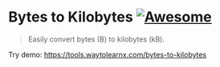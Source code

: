 # Bytes to Kilobytes [![Awesome](https://cdn.rawgit.com/sindresorhus/awesome/d7305f38d29fed78fa85652e3a63e154dd8e8829/media/badge.svg)](https://github.com/sindresorhus/awesome)

>Easily convert bytes (B) to kilobytes (kB).

Try demo: https://tools.waytolearnx.com/bytes-to-kilobytes
